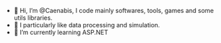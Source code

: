 - 👋 Hi, I’m @Caenabis, I code mainly softwares, tools, games and some utils libraries.
- 👀 I particularly like data processing and simulation.
- 🌱 I’m currently learning ASP.NET
